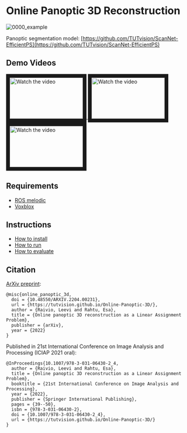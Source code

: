 # Online Panoptic 3D Reconstruction

![0000_example](https://user-images.githubusercontent.com/35113270/137200642-f6c37be2-f0bf-4a3f-94d4-aecb76cf8f57.gif)

Panoptic segmentation model:
[https://github.com/TUTvision/ScanNet-EfficientPS](https://github.com/TUTvision/ScanNet-EfficientPS)

## Demo Videos
<a href="http://www.youtube.com/watch?feature=player_embedded&v=rqUEj7zY4Pc" target="_blank">
 <img src="http://img.youtube.com/vi/rqUEj7zY4Pc/mqdefault.jpg" alt="Watch the video" width="200" height="112" border="10" />
</a>
<a href="http://www.youtube.com/watch?feature=player_embedded&v=WZmM0MX5-zc" target="_blank">
 <img src="http://img.youtube.com/vi/WZmM0MX5-zc/mqdefault.jpg" alt="Watch the video" width="200" height="112" border="10" />
</a>
<a href="http://www.youtube.com/watch?feature=player_embedded&v=XGVufMHiJSc" target="_blank">
 <img src="http://img.youtube.com/vi/XGVufMHiJSc/mqdefault.jpg" alt="Watch the video" width="200" height="112" border="10" />
</a>

## Requirements
- [ROS melodic](http://wiki.ros.org/melodic/Installation/Ubuntu)
- [Voxblox](https://github.com/ethz-asl/voxblox)

## Instructions
- [How to install](https://github.com/TUTvision/Online-Panoptic-3D/blob/main/docs/installation.md)
- [How to run](https://github.com/TUTvision/Online-Panoptic-3D/blob/main/docs/how_to_run.md)
- [How to evaluate](https://github.com/TUTvision/Online-Panoptic-3D/blob/main/docs/evaluation.md)

## Citation

[ArXiv preprint](https://arxiv.org/abs/2204.00231):
```
@misc{online_panoptic_3d,
  doi = {10.48550/ARXIV.2204.00231},
  url = {https://tutvision.github.io/Online-Panoptic-3D/},
  author = {Raivio, Leevi and Rahtu, Esa},
  title = {Online panoptic 3D reconstruction as a Linear Assignment Problem},  
  publisher = {arXiv},
  year = {2022}
}
```

Published in 21st International Conference on Image Analysis and Processing (ICIAP 2021 oral):
```
@InProceedings{10.1007/978-3-031-06430-2_4,
  author = {Raivio, Leevi and Rahtu, Esa},
  title = {Online panoptic 3D reconstruction as a Linear Assignment Problem},  
  booktitle = {21st International Conference on Image Analysis and Processing},
  year = {2022},
  publisher = {Springer International Publishing},
  pages = {39--50},
  isbn = {978-3-031-06430-2},
  doi = {10.1007/978-3-031-06430-2_4},
  url = {https://tutvision.github.io/Online-Panoptic-3D/}
}
```
